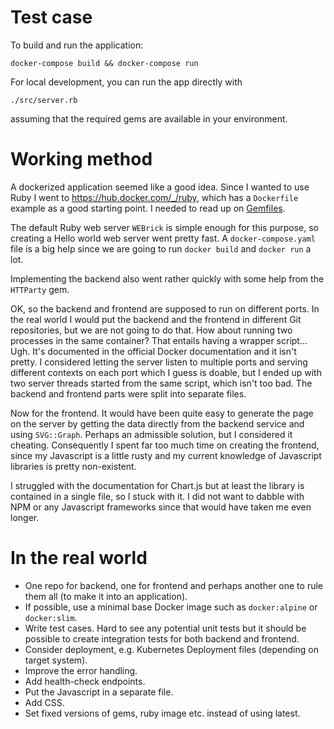 Test case
=========

To build and run the application:

```docker-compose build && docker-compose run```

For local development, you can run the app directly with

```./src/server.rb```

assuming that the required gems are available in your environment.

Working method
==============

A dockerized application seemed like a good idea. Since I wanted to use Ruby I went to <https://hub.docker.com/_/ruby>, which has a `Dockerfile` example as a good starting point. I needed to read up on [Gemfiles](https://bundler.io/gemfile.html).

The default Ruby web server `WEBrick` is simple enough for this purpose, so creating a Hello world web server went pretty fast. A `docker-compose.yaml` file is a big help since we are going to run `docker build` and `docker run` a lot.

Implementing the backend also went rather quickly with some help from the `HTTParty` gem.

OK, so the backend and frontend are supposed to run on different ports. In the real world I would put the backend and the frontend in different Git repositories, but we are not going to do that. How about running two processes in the same container? That entails having a wrapper script... Ugh. It's documented in the official Docker documentation and it isn't pretty. I considered letting the server listen to multiple ports and serving different contexts on each port which I guess is doable, but I ended up with two server threads started from the same script, which isn't too bad. The backend and frontend parts were split into separate files.

Now for the frontend. It would have been quite easy to generate the page on the server by getting the data directly from the backend service and using `SVG::Graph`. Perhaps an admissible solution, but I considered it cheating. Consequently I spent far too much time on creating the frontend, since my Javascript is a little rusty and my current knowledge of Javascript libraries is pretty non-existent.

I struggled with the documentation for Chart.js but at least the library is contained in a single file, so I stuck with it. I did not want to dabble with NPM or any Javascript frameworks since that would have taken me even longer.

In the real world
=================
  * One repo for backend, one for frontend and perhaps another one to rule them all (to make it into an application).
  * If possible, use a minimal base Docker image such as `docker:alpine` or `docker:slim`.
  * Write test cases. Hard to see any potential unit tests but it should be possible to create integration tests for both backend and frontend.
  * Consider deployment, e.g. Kubernetes Deployment files (depending on target system).
  * Improve the error handling.
  * Add health-check endpoints.
  * Put the Javascript in a separate file.
  * Add CSS.
  * Set fixed versions of gems, ruby image etc. instead of using latest.
